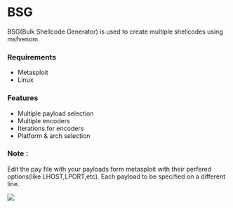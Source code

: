 # BSG #

BSG(Bulk Shellcode Generator) is used to create multiple shellcodes using msfvenom. 

### Requirements ###

* Metasploit
* Linux

### Features ###

* Multiple payload selection
* Multiple encoders 
* Iterations for encoders 
* Platform & arch selection

### Note : ###
Edit the pay file with your payloads form metasploit with their perfered options(like LHOST,LPORT,etc). Each payload to be specified on a different line.

![](https://4.bp.blogspot.com/-QdrAy3Uxc54/VtL4ORJ4ZNI/AAAAAAAADuQ/9jymoerQrKc/s640/bsg.png)

